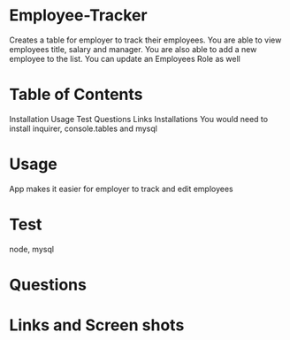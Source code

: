 # Employee-Tracker

Creates a table for employer to track their employees. You are able to view employees title, salary and manager. You are also able to add a new employee to the list. You can update an Employees Role as well

# Table of Contents
Installation
Usage
Test
Questions
Links
Installations
You would need to install inquirer, console.tables and mysql

# Usage
App makes it easier for employer to track and edit employees

# Test
node, mysql

# Questions

# Links and Screen shots